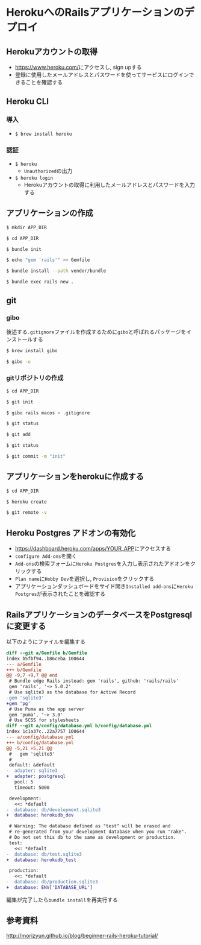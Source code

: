 HerokuへのRailsアプリケーションのデプロイ
==

Herokuアカウントの取得
--
+ <https://www.heroku.com/>にアクセスし, sign upする
+ 登録に使用したメールアドレスとパスワードを使ってサービスにログインできることを確認する

Heroku CLI
--
### 導入
+ `$ brew install heroku`

### 認証
+ `$ heroku`
  + `Unauthorized`の出力
+ `$ heroku login`
  + Herokuアカウントの取得に利用したメールアドレスとパスワードを入力する

アプリケーションの作成
--
```sh
$ mkdir APP_DIR

$ cd APP_DIR

$ bundle init

$ echo "gem 'rails'" >> Gemfile

$ bundle install --path vendor/bundle

$ bundle exec rails new .
```

git
--
### gibo
後述する`.gitignore`ファイルを作成するために`gibo`と呼ばれるパッケージをインストールする

```sh
$ brew install gibo

$ gibo -u
```

### gitリポジトリの作成

```sh
$ cd APP_DIR

$ git init

$ gibo rails macos > .gitignore

$ git status

$ git add

$ git status

$ git commit -m "init"
```

アプリケーションをherokuに作成する
--

```sh
$ cd APP_DIR

$ heroku create

$ git remote -v
```

Heroku Postgres アドオンの有効化
--
+ <https://dashboard.heroku.com/apps/YOUR_APP>にアクセスする
+ `configure Add-ons`を開く
+ `Add-ons`の検索フォームに`Heroku Postgres`を入力し表示されたアドオンをクリックする
+ `Plan name`に`Hobby Dev`を選択し, `Provision`をクリックする
+ アプリケーションダッシュボードをサイド開き`Installed add-ons`に`Heroku Postgres`が表示されたことを確認する

RailsアプリケーションのデータベースをPostgresqlに変更する
--
以下のようにファイルを編集する

```patch
diff --git a/Gemfile b/Gemfile
index b5fbf94..b86ceba 100644
--- a/Gemfile
+++ b/Gemfile
@@ -9,7 +9,7 @@ end
 # Bundle edge Rails instead: gem 'rails', github: 'rails/rails'
 gem 'rails', '~> 5.0.2'
 # Use sqlite3 as the database for Active Record
-gem 'sqlite3'
+gem 'pg'
 # Use Puma as the app server
 gem 'puma', '~> 3.0'
 # Use SCSS for stylesheets
diff --git a/config/database.yml b/config/database.yml
index 1c1a37c..22a7757 100644
--- a/config/database.yml
+++ b/config/database.yml
@@ -5,21 +5,21 @@
 #   gem 'sqlite3'
 #
 default: &default
-  adapter: sqlite3
+  adapter: postgresql
   pool: 5
   timeout: 5000

 development:
   <<: *default
-  database: db/development.sqlite3
+  database: herokudb_dev

 # Warning: The database defined as "test" will be erased and
 # re-generated from your development database when you run "rake".
 # Do not set this db to the same as development or production.
 test:
   <<: *default
-  database: db/test.sqlite3
+  database: herokudb_test

 production:
   <<: *default
-  database: db/production.sqlite3
+  database: ENV['DATABASE_URL']
```

編集が完了したら`bundle install`を再実行する

参考資料
--
http://morizyun.github.io/blog/beginner-rails-heroku-tutorial/
